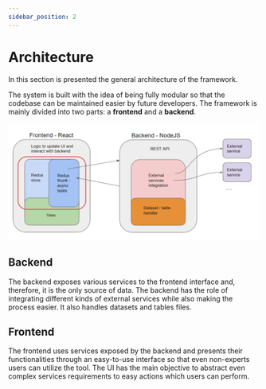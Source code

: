 ```yaml
---
sidebar_position: 2
---
```


# Architecture

In this section is presented the general architecture of the framework.

The system is built with the idea of being fully modular so that the codebase can be maintained easier by future developers. The framework is mainly divided into two parts: a **frontend** and a **backend**.

![Framework Architecture](/img/architecture.png)

## Backend

The backend exposes various services to the frontend interface and, therefore, it is the only source of data. The backend has the role of integrating different kinds of external services while also making the process easier. It also handles datasets and tables files.

## Frontend

The frontend uses services exposed by the backend and presents their functionalities through an easy-to-use interface so that even non-experts users can utilize the tool. The UI has the main objective to abstract even complex services requirements to easy actions which users can perform.

